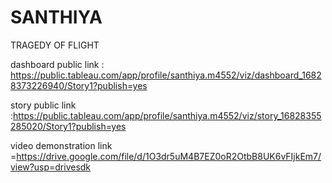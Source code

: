 # SANTHIYA
TRAGEDY OF FLIGHT

dashboard public link : https://public.tableau.com/app/profile/santhiya.m4552/viz/dashboard_16828373226940/Story1?publish=yes

story public link :https://public.tableau.com/app/profile/santhiya.m4552/viz/story_16828355285020/Story1?publish=yes

video demonstration link =https://drive.google.com/file/d/1O3dr5uM4B7EZ0oR2OtbB8UK6vFIjkEm7/view?usp=drivesdk
